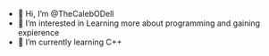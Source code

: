 - 👋 Hi, I’m @TheCalebODell
- 👀 I’m interested in Learning more about programming and gaining expierence 
- 🌱 I’m currently learning C++

<!---
TheCalebODell/TheCalebODell is a ✨ special ✨ repository because its `README.md` (this file) appears on your GitHub profile.
You can click the Preview link to take a look at your changes.
--->
